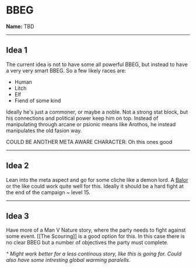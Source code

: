 # BBEG

**Name:** TBD

***
## Idea 1

The current idea is not to have some all powerful BBEG, but instead to have a very very smart BBEG. So a few likely races are:
- Human
- Litch
- Elf
- Fiend of some kind

Ideally he's just a commoner, or maybe a noble. Not a strong stat block, but his connections and political power keep him on top. Instead of manipulating through arcane or psionic means like Arothos, he instead manipulates the old fasion way.


COULD BE ANOTHER META AWARE CHARACTER: Oh this ones good

***

## Idea 2

Lean into the meta aspect and go for some cliche like a demon lord. A [Balor](https://5e.tools/bestiary.html#balor_mm,fbmt:sand~b1~b0) or the like could work quite well for this. Ideally it should be a hard fight at the end of the campaign ~ level 15.
***

## Idea 3

Have more of a Man V Nature story, where the party needs to fight against some event. [[The Scouring]] is a good option for this. In this case there is no clear BBEG but a number of objectives the party must complete.

*^ Might work better for a less continous story, like this is going for. Could also have some intresting global warming paralells.*
